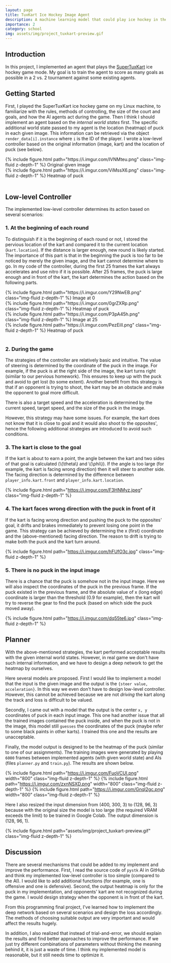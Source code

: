 ```yaml
---
layout: page
title: TuxKart Ice Hockey Image Agent
description: A machine learning model that could play ice hockey in the SuperTuxKart racing game
importance: 2
category: school
img: assets/img/project_tuxkart-preview.gif
---
```


## Introduction

In this project, I implemented an agent that plays the [SuperTuxKart](https://supertuxkart.net/) ice hockey game mode. My goal is to train the agent to score as many goals as possible in a 2 vs. 2 tournament against some existing agents.

## Getting Started

First, I played the SuperTuxKart ice hockey game on my Linux machine, to familiarize with the rules, methods of controlling, the size of the court and goals, and how the AI agents act during the game. Then I think I should implement an agent based on the *internal world states* first. The specific additional world state passed to my agent is the location (heatmap) of puck in each given image. This information can be retrieved via the object `render_data[i].instance` where `i` is the ID of the player. I wrote a low-level controller based on the original information (image, kart) and the location of puck (see below).

<div class="row">
    <div class="col-sm mt-3 mt-md-0">
        {% include figure.html path="https://i.imgur.com/IVNMteu.png" class="img-fluid z-depth-1" %}
        Original given image
    </div>
    <div class="col-sm mt-3 mt-md-0">
        {% include figure.html path="https://i.imgur.com/ViMssX6.png" class="img-fluid z-depth-1" %}
        Heatmap of puck
    </div>
</div>

<br />

## Low-level Controller

The implemented low-level controller determines its action based on several scenarios:

### 1. At the beginning of each round

To distinguish if it is the beginning of each round or not, I stored the pervious location of the kart and compared it to the current location (`kart.location`). If the distance is larger enough, new round is likely started. The importance of this part is that in the beginning the puck is too far to be noticed by merely the given image, and the kart cannot determine where to go. In my code of the controller, during the first 25 frames the kart always accelerates and use nitro if it is possible. After 25 frames, the puck is large enough and in front of the kart, the kart determines the action based on the following parts.

<div class="row">
    <div class="col-sm mt-3 mt-md-0">
        {% include figure.html path="https://i.imgur.com/Y29NwEB.png" class="img-fluid z-depth-1" %}
        Image at 0
    </div>
    <div class="col-sm mt-3 mt-md-0">
        {% include figure.html path="https://i.imgur.com/0grZXRp.png" class="img-fluid z-depth-1" %}
        Heatmap of puck
    </div>
    <div class="col-sm mt-3 mt-md-0">
        {% include figure.html path="https://i.imgur.com/P3pA45h.png" class="img-fluid z-depth-1" %}
        Image at 25
    </div>
    <div class="col-sm mt-3 mt-md-0">
        {% include figure.html path="https://i.imgur.com/PezEiII.png" class="img-fluid z-depth-1" %}
        Heatmap of puck
    </div>
</div>
<br />

### 2. During the game

The strategies of the controller are relatively basic and intuitive. The value of steering is determined by the coordinate of the puck in the image. For example, if the puck is at the right side of the image, the kart turns right (similar to our pervious homework). This ensures to keep up with the puck and avoid to get lost (to some extent). Another benefit from this strategy is that if an opponent is trying to shoot, the kart may be an obstacle and make the opponent to goal more difficult.

There is also a target speed and the acceleration is determined by the current speed, target speed, and the size of the puck in the image.

However, this strategy may have some issues. For example, the kart does not know that it is close to goal and it would also shoot to the opposites', hence the following additional strategies are introduced to avoid such conditions.

### 3. The kart is close to the goal

If the kart is about to earn a point, the angle between the kart and two sides of that goal is calculated (\\(\theta\\) and \\(\phi\\)). If the angle is too large (for example, the kart is facing wrong direction) then it will steer to another side. The facing direction is determined by the difference between `player_info.kart.front` and `player_info.kart.location`.

{% include figure.html path="https://i.imgur.com/F3HNMyz.jpeg" class="img-fluid z-depth-1" %} 

### 4. The kart faces wrong direction with the puck in front of it

If the kart is facing wrong direction and pushing the puck to the opposites' goal, it drifts and brakes immediately to prevent losing one point in the game. This strategy can be achieved by determining the x (first) coordinate and the (above-mentioned) facing direction. The reason to drift is trying to make both the puck and the kart turn around.

{% include figure.html path="https://i.imgur.com/hFUfO3c.jpg" class="img-fluid z-depth-1" %} 

### 5. There is no puck in the input image

There is a chance that the puck is somehow not in the input image. Here we will also inspect the coordinates of the puck in the previous frame. If the puck existed in the previous frame, and the absolute value of x (long edge) coordinate is larger than the threshold (0.9 for example), then the kart will try to reverse the gear to find the puck (based on which side the puck moved away).

{% include figure.html path="https://i.imgur.com/dq55te6.jpg" class="img-fluid z-depth-1" %} 

## Planner

With the above-mentioned strategies, the kart performed acceptable results with the given internal world states. However, in real game we don't have such internal information, and we have to design a deep network to get the heatmap by ourselves.

Here several models are proposed. First I would like to implement a model that the input is the given image and the output is the `{steer value, acceleration}`. In this way we even don't have to design low-level controller. However, this cannot be achieved because we are not *driving* the kart along the track and loss is difficult to be valued. 

Secondly, I came out with a model that the output is the center `x, y` coordinates of puck in each input image. This one had another issue that all the trained images contained the puck inside, and when the puck is not in the image, this model still `guesses` the coordinates of the puck (maybe refer to some black paints in other karts). I trained this one and the results are unacceptable.

Finally, the model output is designed to be the heatmap of the puck (similar to one of our assignments). The training images were generated by playing `6000` frames between implemented agents (with given world state) and AIs (files `planner.py` and `train.py`). The results are shown below.

{% include figure.html path="https://i.imgur.com/FuoVCUI.png" width="800" class="img-fluid z-depth-1" %}
{% include figure.html path="https://i.imgur.com/zxnNSXD.png" width="800" class="img-fluid z-depth-1" %}
{% include figure.html path="https://i.imgur.com/Gnql2gc.png" width="800" class="img-fluid z-depth-1" %}

Here I also resized the input dimension from (400, 300, 3) to (128, 96, 3) because with the original size the model is too large (the required VRAM exceeds the limit) to be trained in Google Colab. The output dimension is (128, 96, 1).

{% include figure.html path="assets/img/project_tuxkart-preview.gif" class="img-fluid z-depth-1" %}

## Discussion

There are several mechanisms that could be added to my implement and improve the performance. First, I read the source code of `pystk` AI in GitHub and think my implemented low-level controller is too simple (compared to the AI). I would like to add additional functions (for example, one is offensive and one is defensive). Second, the output heatmap is only for the puck in my implementation, and opponents' kart are not recognized during the game. I would design strategy when the opponent is in front of the kart.

From this programming final project, I've learned how to implement the deep network based on several scenarios and design the loss accordingly. The methods of choosing suitable output are very important and would affect the results hugely.

In addition, I also realized that instead of trial-and-error, we should explain the results and find better approaches to improve the performance. If we just try different combinations of parameters without thinking the meaning behind it, it is just a waste of time. I think my implemented model is reasonable, but it still needs time to optimize it.
